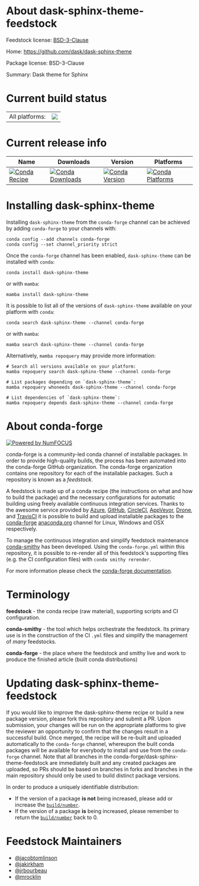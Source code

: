 About dask-sphinx-theme-feedstock
=================================

Feedstock license: [BSD-3-Clause](https://github.com/conda-forge/dask-sphinx-theme-feedstock/blob/main/LICENSE.txt)

Home: https://github.com/dask/dask-sphinx-theme

Package license: BSD-3-Clause

Summary: Dask theme for Sphinx

Current build status
====================


<table><tr><td>All platforms:</td>
    <td>
      <a href="https://dev.azure.com/conda-forge/feedstock-builds/_build/latest?definitionId=5547&branchName=main">
        <img src="https://dev.azure.com/conda-forge/feedstock-builds/_apis/build/status/dask-sphinx-theme-feedstock?branchName=main">
      </a>
    </td>
  </tr>
</table>

Current release info
====================

| Name | Downloads | Version | Platforms |
| --- | --- | --- | --- |
| [![Conda Recipe](https://img.shields.io/badge/recipe-dask--sphinx--theme-green.svg)](https://anaconda.org/conda-forge/dask-sphinx-theme) | [![Conda Downloads](https://img.shields.io/conda/dn/conda-forge/dask-sphinx-theme.svg)](https://anaconda.org/conda-forge/dask-sphinx-theme) | [![Conda Version](https://img.shields.io/conda/vn/conda-forge/dask-sphinx-theme.svg)](https://anaconda.org/conda-forge/dask-sphinx-theme) | [![Conda Platforms](https://img.shields.io/conda/pn/conda-forge/dask-sphinx-theme.svg)](https://anaconda.org/conda-forge/dask-sphinx-theme) |

Installing dask-sphinx-theme
============================

Installing `dask-sphinx-theme` from the `conda-forge` channel can be achieved by adding `conda-forge` to your channels with:

```
conda config --add channels conda-forge
conda config --set channel_priority strict
```

Once the `conda-forge` channel has been enabled, `dask-sphinx-theme` can be installed with `conda`:

```
conda install dask-sphinx-theme
```

or with `mamba`:

```
mamba install dask-sphinx-theme
```

It is possible to list all of the versions of `dask-sphinx-theme` available on your platform with `conda`:

```
conda search dask-sphinx-theme --channel conda-forge
```

or with `mamba`:

```
mamba search dask-sphinx-theme --channel conda-forge
```

Alternatively, `mamba repoquery` may provide more information:

```
# Search all versions available on your platform:
mamba repoquery search dask-sphinx-theme --channel conda-forge

# List packages depending on `dask-sphinx-theme`:
mamba repoquery whoneeds dask-sphinx-theme --channel conda-forge

# List dependencies of `dask-sphinx-theme`:
mamba repoquery depends dask-sphinx-theme --channel conda-forge
```


About conda-forge
=================

[![Powered by
NumFOCUS](https://img.shields.io/badge/powered%20by-NumFOCUS-orange.svg?style=flat&colorA=E1523D&colorB=007D8A)](https://numfocus.org)

conda-forge is a community-led conda channel of installable packages.
In order to provide high-quality builds, the process has been automated into the
conda-forge GitHub organization. The conda-forge organization contains one repository
for each of the installable packages. Such a repository is known as a *feedstock*.

A feedstock is made up of a conda recipe (the instructions on what and how to build
the package) and the necessary configurations for automatic building using freely
available continuous integration services. Thanks to the awesome service provided by
[Azure](https://azure.microsoft.com/en-us/services/devops/), [GitHub](https://github.com/),
[CircleCI](https://circleci.com/), [AppVeyor](https://www.appveyor.com/),
[Drone](https://cloud.drone.io/welcome), and [TravisCI](https://travis-ci.com/)
it is possible to build and upload installable packages to the
[conda-forge](https://anaconda.org/conda-forge) [anaconda.org](https://anaconda.org/)
channel for Linux, Windows and OSX respectively.

To manage the continuous integration and simplify feedstock maintenance
[conda-smithy](https://github.com/conda-forge/conda-smithy) has been developed.
Using the ``conda-forge.yml`` within this repository, it is possible to re-render all of
this feedstock's supporting files (e.g. the CI configuration files) with ``conda smithy rerender``.

For more information please check the [conda-forge documentation](https://conda-forge.org/docs/).

Terminology
===========

**feedstock** - the conda recipe (raw material), supporting scripts and CI configuration.

**conda-smithy** - the tool which helps orchestrate the feedstock.
                   Its primary use is in the construction of the CI ``.yml`` files
                   and simplify the management of *many* feedstocks.

**conda-forge** - the place where the feedstock and smithy live and work to
                  produce the finished article (built conda distributions)


Updating dask-sphinx-theme-feedstock
====================================

If you would like to improve the dask-sphinx-theme recipe or build a new
package version, please fork this repository and submit a PR. Upon submission,
your changes will be run on the appropriate platforms to give the reviewer an
opportunity to confirm that the changes result in a successful build. Once
merged, the recipe will be re-built and uploaded automatically to the
`conda-forge` channel, whereupon the built conda packages will be available for
everybody to install and use from the `conda-forge` channel.
Note that all branches in the conda-forge/dask-sphinx-theme-feedstock are
immediately built and any created packages are uploaded, so PRs should be based
on branches in forks and branches in the main repository should only be used to
build distinct package versions.

In order to produce a uniquely identifiable distribution:
 * If the version of a package **is not** being increased, please add or increase
   the [``build/number``](https://docs.conda.io/projects/conda-build/en/latest/resources/define-metadata.html#build-number-and-string).
 * If the version of a package **is** being increased, please remember to return
   the [``build/number``](https://docs.conda.io/projects/conda-build/en/latest/resources/define-metadata.html#build-number-and-string)
   back to 0.

Feedstock Maintainers
=====================

* [@jacobtomlinson](https://github.com/jacobtomlinson/)
* [@jakirkham](https://github.com/jakirkham/)
* [@jrbourbeau](https://github.com/jrbourbeau/)
* [@mrocklin](https://github.com/mrocklin/)

